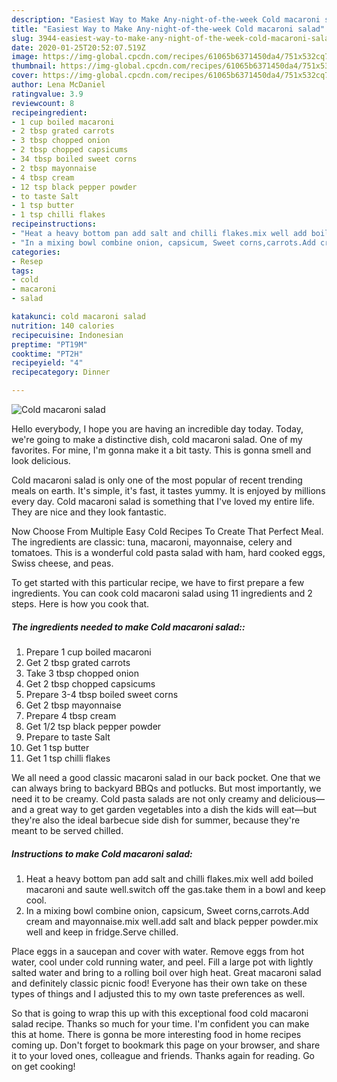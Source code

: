 ```yaml
---
description: "Easiest Way to Make Any-night-of-the-week Cold macaroni salad"
title: "Easiest Way to Make Any-night-of-the-week Cold macaroni salad"
slug: 3944-easiest-way-to-make-any-night-of-the-week-cold-macaroni-salad
date: 2020-01-25T20:52:07.519Z
image: https://img-global.cpcdn.com/recipes/61065b6371450da4/751x532cq70/cold-macaroni-salad-recipe-main-photo.jpg
thumbnail: https://img-global.cpcdn.com/recipes/61065b6371450da4/751x532cq70/cold-macaroni-salad-recipe-main-photo.jpg
cover: https://img-global.cpcdn.com/recipes/61065b6371450da4/751x532cq70/cold-macaroni-salad-recipe-main-photo.jpg
author: Lena McDaniel
ratingvalue: 3.9
reviewcount: 8
recipeingredient:
- 1 cup boiled macaroni
- 2 tbsp grated carrots
- 3 tbsp chopped onion
- 2 tbsp chopped capsicums
- 34 tbsp boiled sweet corns
- 2 tbsp mayonnaise
- 4 tbsp cream
- 12 tsp black pepper powder
- to taste Salt
- 1 tsp butter
- 1 tsp chilli flakes
recipeinstructions:
- "Heat a heavy bottom pan add salt and chilli flakes.mix well add boiled macaroni and saute well.switch off the gas.take them in a bowl and keep cool."
- "In a mixing bowl combine onion, capsicum, Sweet corns,carrots.Add cream and mayonnaise.mix well.add salt and black pepper powder.mix well and keep in fridge.Serve chilled."
categories:
- Resep
tags:
- cold
- macaroni
- salad

katakunci: cold macaroni salad
nutrition: 140 calories
recipecuisine: Indonesian
preptime: "PT19M"
cooktime: "PT2H"
recipeyield: "4"
recipecategory: Dinner

---
```



![Cold macaroni salad](https://img-global.cpcdn.com/recipes/61065b6371450da4/751x532cq70/cold-macaroni-salad-recipe-main-photo.jpg)

Hello everybody, I hope you are having an incredible day today. Today, we're going to make a distinctive dish, cold macaroni salad. One of my favorites. For mine, I'm gonna make it a bit tasty. This is gonna smell and look delicious.

Cold macaroni salad is only one of the most popular of recent trending meals on earth. It's simple, it's fast, it tastes yummy. It is enjoyed by millions every day. Cold macaroni salad is something that I've loved my entire life. They are nice and they look fantastic.

Now Choose From Multiple Easy Cold Recipes To Create That Perfect Meal. The ingredients are classic: tuna, macaroni, mayonnaise, celery and tomatoes. This is a wonderful cold pasta salad with ham, hard cooked eggs, Swiss cheese, and peas.


To get started with this particular recipe, we have to first prepare a few ingredients. You can cook cold macaroni salad using 11 ingredients and 2 steps. Here is how you cook that.

##### The ingredients needed to make Cold macaroni salad::

1. Prepare 1 cup boiled macaroni
1. Get 2 tbsp grated carrots
1. Take 3 tbsp chopped onion
1. Get 2 tbsp chopped capsicums
1. Prepare 3-4 tbsp boiled sweet corns
1. Get 2 tbsp mayonnaise
1. Prepare 4 tbsp cream
1. Get 1/2 tsp black pepper powder
1. Prepare to taste Salt
1. Get 1 tsp butter
1. Get 1 tsp chilli flakes


We all need a good classic macaroni salad in our back pocket. One that we can always bring to backyard BBQs and potlucks. But most importantly, we need it to be creamy. Cold pasta salads are not only creamy and delicious—and a great way to get garden vegetables into a dish the kids will eat—but they&#39;re also the ideal barbecue side dish for summer, because they&#39;re meant to be served chilled. 

##### Instructions to make Cold macaroni salad:

1. Heat a heavy bottom pan add salt and chilli flakes.mix well add boiled macaroni and saute well.switch off the gas.take them in a bowl and keep cool.
1. In a mixing bowl combine onion, capsicum, Sweet corns,carrots.Add cream and mayonnaise.mix well.add salt and black pepper powder.mix well and keep in fridge.Serve chilled.


Place eggs in a saucepan and cover with water. Remove eggs from hot water, cool under cold running water, and peel. Fill a large pot with lightly salted water and bring to a rolling boil over high heat. Great macaroni salad and definitely classic picnic food! Everyone has their own take on these types of things and I adjusted this to my own taste preferences as well. 

So that is going to wrap this up with this exceptional food cold macaroni salad recipe. Thanks so much for your time. I'm confident you can make this at home. There is gonna be more interesting food in home recipes coming up. Don't forget to bookmark this page on your browser, and share it to your loved ones, colleague and friends. Thanks again for reading. Go on get cooking!

